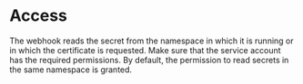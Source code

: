 # Access

The webhook reads the secret from the namespace in which it is running or in which the certificate is requested.
Make sure that the service account has the required permissions.
By default, the permission to read secrets in the same namespace is granted.
